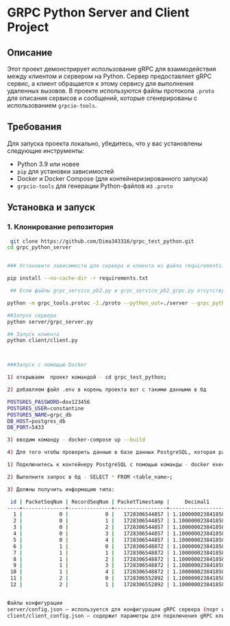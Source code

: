 # GRPC Python Server and Client Project

## Описание

Этот проект демонстрирует использование gRPC для взаимодействия между клиентом и сервером на Python. Сервер предоставляет gRPC сервис, а клиент обращается к этому сервису для выполнения удаленных вызовов. В проекте используются файлы протокола `.proto` для описания сервисов и сообщений, которые сгенерированы с использованием `grpcio-tools`.


## Требования

Для запуска проекта локально, убедитесь, что у вас установлены следующие инструменты:

- Python 3.9 или новее
- `pip` для установки зависимостей
- Docker и Docker Compose (для контейнеризированного запуска)
- `grpcio-tools` для генерации Python-файлов из `.proto`

## Установка и запуск

### 1. Клонирование репозитория

```bash
 git clone https://github.com/Dima343316/grpc_test_python.git
cd grpc_python_server


### Установите зависимости для сервера и клиента из файла requirements.txt:

pip install --no-cache-dir -r requirements.txt

 ## Если файлы grpc_service_pb2.py и grpc_service_pb2_grpc.py отсутствуют, сгенерируйте их с помощью grpcio-tools. Для этого выполните следующую команду:

python -m grpc_tools.protoc -I./proto --python_out=./server --grpc_python_out=./server ./proto/grpc_service.proto

##Запуск сервера 
python server/grpc_server.py

## Запуск клиента 
python client/client.py



###Запуск с помощью Docker

1) открываем  проект командой - cd grpc_test_python;

2) добавляем файл .env в корень проекта вот с такими данными в бд

POSTGRES_PASSWORD=dox123456
POSTGRES_USER=constantine
POSTGRES_NAME=grpc_db
DB_HOST=postgres_db
DB_PORT=5433

3) вводим команду - docker-compose up --build 

4) Для того чтобы проверить данные в базе данных PostgreSQL, которая работает в Docker:

1) Подключитесь к контейнеру PostgreSQL с помощью команды - docker exec -it <container_name_or_id> psql -U <username> -d <database_name>

2) Выполните запрос в бд - SELECT * FROM <table_name>;

3) Должны получить информацию типа:

 id | PacketSeqNum | RecordSeqNum | PacketTimestamp |     Decimal1      |     Decimal2      |     Decimal3      |     Decimal4      | RecordTimestamp 
----+--------------+--------------+-----------------+-------------------+-------------------+-------------------+-------------------+-----------------
  1 |            0 |            0 |   1728306544857 | 1.100000023841858 | 2.200000047683716 | 3.299999952316284 | 4.400000095367432 |   1728306544857
  2 |            0 |            1 |   1728306544857 | 1.100000023841858 | 2.200000047683716 | 3.299999952316284 | 4.400000095367432 |   1728306544857
  3 |            0 |            2 |   1728306544857 | 1.100000023841858 | 2.200000047683716 | 3.299999952316284 | 4.400000095367432 |   1728306544857
  4 |            0 |            3 |   1728306544857 | 1.100000023841858 | 2.200000047683716 | 3.299999952316284 | 4.400000095367432 |   1728306544857
  5 |            0 |            4 |   1728306544857 | 1.100000023841858 | 2.200000047683716 | 3.299999952316284 | 4.400000095367432 |   1728306544857
  6 |            1 |            0 |   1728306548872 | 1.100000023841858 | 2.200000047683716 | 3.299999952316284 | 4.400000095367432 |   1728306548872
  7 |            1 |            1 |   1728306548872 | 1.100000023841858 | 2.200000047683716 | 3.299999952316284 | 4.400000095367432 |   1728306548872
  8 |            1 |            2 |   1728306548872 | 1.100000023841858 | 2.200000047683716 | 3.299999952316284 | 4.400000095367432 |   1728306548872
  9 |            1 |            3 |   1728306548872 | 1.100000023841858 | 2.200000047683716 | 3.299999952316284 | 4.400000095367432 |   1728306548872
 10 |            1 |            4 |   1728306548872 | 1.100000023841858 | 2.200000047683716 | 3.299999952316284 | 4.400000095367432 |   1728306548872
 11 |            2 |            0 |   1728306552892 | 1.100000023841858 | 2.200000047683716 | 3.299999952316284 | 4.400000095367432 |   1728306552892
 12 |            2 |            1 |   1728306552892 | 1.100000023841858 | 2.200000047683716 | 3.299999952316284 | 4.400000095367432 |   1728306552892


Файлы конфигурации
server/config.json — используется для конфигурации gRPC сервера (порт и другие параметры).
client/client_config.json — содержит параметры для подключения gRPC клиента к серверу.



